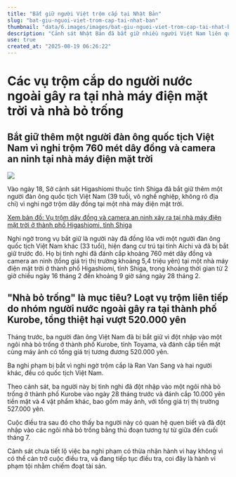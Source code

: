 ```yaml
---
title: "Bắt giữ người Việt trộm cắp tại Nhật Bản"
slug: "bat-giu-nguoi-viet-trom-cap-tai-nhat-ban"
thumbnail: "data/6.images/images/bat-giu-nguoi-viet-trom-cap-tai-nhat-ban.webp"
description: "Cảnh sát Nhật Bản đã bắt giữ nhiều người Việt Nam liên quan đến các vụ trộm dây đồng và camera tại nhà máy điện mặt trời, cùng tiền và máy ảnh từ nhà bỏ trống."
use: true
created_at: "2025-08-19 06:26:22"
---
```


# Các vụ trộm cắp do người nước ngoài gây ra tại nhà máy điện mặt trời và nhà bỏ trống

## Bắt giữ thêm một người đàn ông quốc tịch Việt Nam vì nghi trộm 760 mét dây đồng và camera an ninh tại nhà máy điện mặt trời

![](/images/20250818-01644226-kyt-000-5-view.webp)

Vào ngày 18, Sở cảnh sát Higashiomi thuộc tỉnh Shiga đã bắt giữ thêm một người đàn ông quốc tịch Việt Nam (39 tuổi, vô nghề nghiệp, không rõ địa chỉ) vì nghi ngờ trộm dây đồng tại một nhà máy điện mặt trời.

[Xem bản đồ: Vụ trộm dây đồng và camera an ninh xảy ra tại nhà máy điện mặt trời ở thành phố Higashiomi, tỉnh Shiga](https://www.kyoto-np.co.jp/articles/gallery/1544226?utm_source=headlines.yahoo.co.jp&utm_medium=referral&utm_campaign=partnerLink&img=https://kyoto-np.ismcdn.jp/mwimgs/f/e/150m/img_fe874b7ac8de10c54cd539edb1e58ed3247652.jpg)

Nghi ngờ trong vụ bắt giữ là người này đã đồng lõa với một người đàn ông quốc tịch Việt Nam khác (33 tuổi), hiện đang cư trú tại tỉnh Aichi và đã bị bắt giữ trước đó. Họ bị tình nghi đã đánh cắp khoảng 760 mét dây đồng và camera an ninh (tổng giá trị thị trường khoảng 5,4 triệu yên) tại một nhà máy điện mặt trời ở thành phố Higashiomi, tỉnh Shiga, trong khoảng thời gian từ 2 giờ chiều ngày 16 tháng 2 đến khoảng 9 giờ sáng ngày 28 tháng 2.

## "Nhà bỏ trống" là mục tiêu? Loạt vụ trộm liên tiếp do nhóm người nước ngoài gây ra tại thành phố Kurobe, tổng thiệt hại vượt 520.000 yên

Tháng trước, ba người đàn ông Việt Nam đã bị bắt giữ vì đột nhập vào một ngôi nhà bỏ trống ở thành phố Kurobe, tỉnh Toyama, và đánh cắp tiền mặt cùng máy ảnh có tổng giá trị tương đương 520.000 yên.

Ba nghi phạm bị bắt vì nghi ngờ trộm cắp là Ran Van Sang và hai người khác, đều có quốc tịch Việt Nam.

Theo cảnh sát, ba người này bị tình nghi đã đột nhập vào một ngôi nhà bỏ trống ở thành phố Kurobe vào ngày 28 tháng trước và đánh cắp 10.000 yên tiền mặt và 4 vật phẩm khác, bao gồm máy ảnh, với tổng giá trị thị trường 527.000 yên.

Cuộc điều tra sau đó cho thấy ba người này có quan hệ quen biết và đã đột nhập vào các ngôi nhà bỏ trống bằng thủ đoạn tương tự từ giữa đến cuối tháng 7.

Cảnh sát chưa tiết lộ việc ba nghi phạm có thừa nhận hành vi hay không vì có thể cản trở cuộc điều tra, và đang tiếp tục điều tra, coi đây là hành vi phạm tội nhằm chiếm đoạt tài sản.
